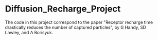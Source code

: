 # Diffusion_Recharge_Project

The code in this project correspond to the paper "Receptor recharge time drastically reduces the number of captured particles", by G Handy, SD Lawley, and A Borisyuk.